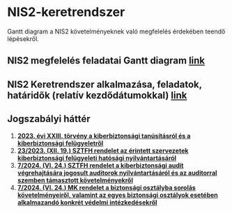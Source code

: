 # NIS2-keretrendszer
Gantt diagram a NIS2 követelményeknek való megfelelés érdekében teendő lépésekről.
## NIS2 megfelelés feladatai Gantt diagram [link](https://github.com/Lensver65/NIS2-keretrendszer/blob/main/NIS2%20Gantt.md)
## NIS2 Keretrendszer alkalmazása, feladatok, határidők (relatív kezdődátumokkal) [link](https://github.com/Lensver65/NIS2-keretrendszer/blob/main/NIS2-Mermaid.md)

## Jogszabályi háttér

1. [**2023. évi XXIII. törvény a kiberbiztonsági tanúsításról és a kiberbiztonsági felügyeletről**](https://net.jogtar.hu/jogszabaly?docid=a2300023.tv)
1. [**23/2023. (XII. 19.) SZTFH rendelet az érintett szervezetek kiberbiztonsági felügyeleti hatósági nyilvántartásáról**](https://net.jogtar.hu/jogszabaly?docid=A2300023.STF)
1. [**7/2024. (VI. 24.) SZTFH rendelet a kiberbiztonsági audit végrehajtására jogosult auditorok nyilvántartásáról és az auditorral szemben támasztott követelményekről**](https://net.jogtar.hu/jogszabaly?docid=a2400007.stf)
1. [**7/2024. (VI. 24.) MK rendelet a biztonsági osztályba sorolás követelményeiről, valamint az egyes biztonsági osztályok esetében alkalmazandó konkrét védelmi intézkedésekről**](https://net.jogtar.hu/jogszabaly?docid=a2400007.mkf)

